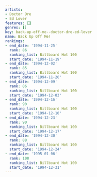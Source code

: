 ```yaml
---
artists:
- Doctor Dre
- Ed Lover
features: []
genres: []
key: back-up-off-me--doctor-dre-ed-lover
name: Back Up Off Me!
rankings:
- end_date: '1994-11-25'
  rank: 86
  ranking_list: Billboard Hot 100
  start_date: '1994-11-19'
- end_date: '1994-12-02'
  rank: 85
  ranking_list: Billboard Hot 100
  start_date: '1994-11-26'
- end_date: '1994-12-09'
  rank: 86
  ranking_list: Billboard Hot 100
  start_date: '1994-12-03'
- end_date: '1994-12-16'
  rank: 90
  ranking_list: Billboard Hot 100
  start_date: '1994-12-10'
- end_date: '1994-12-23'
  rank: 90
  ranking_list: Billboard Hot 100
  start_date: '1994-12-17'
- end_date: '1994-12-30'
  rank: 88
  ranking_list: Billboard Hot 100
  start_date: '1994-12-24'
- end_date: '1995-01-06'
  rank: 100
  ranking_list: Billboard Hot 100
  start_date: '1994-12-31'
---
```


